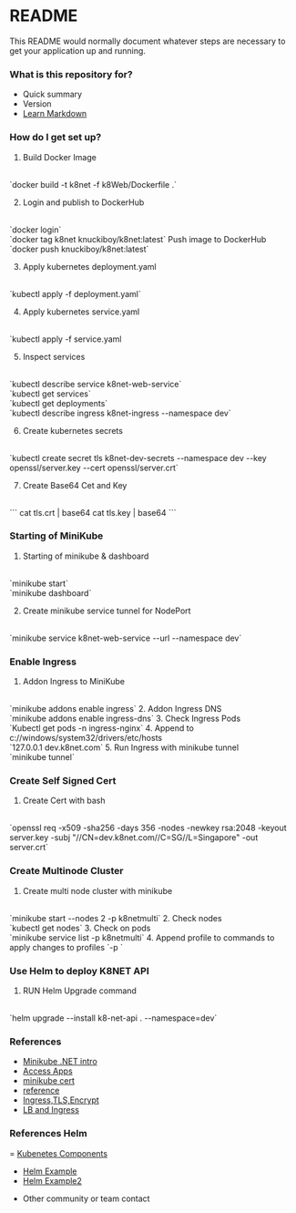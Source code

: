 # README #

This README would normally document whatever steps are necessary to get your application up and running.

### What is this repository for? ###

* Quick summary
* Version
* [Learn Markdown](https://bitbucket.org/tutorials/markdowndemo)

### How do I get set up? ###

1. Build Docker Image
<br/>
 `docker build -t k8net -f k8Web/Dockerfile .`

2.  Login and publish to DockerHub
<br/>
`docker login`
<br/>
`docker tag k8net knuckiboy/k8net:latest`
Push image to DockerHub
<br/>
`docker push knuckiboy/k8net:latest`

3. Apply kubernetes deployment.yaml 
<br/>
`kubectl apply -f deployment.yaml`

4. Apply kubernetes service.yaml 
<br/>
`kubectl apply -f service.yaml

5. Inspect services
<br/>
`kubectl describe service k8net-web-service`
<br/>
`kubectl get services`
<br/>
`kubectl get deployments`
<br/>
`kubectl describe ingress k8net-ingress --namespace dev`

6. Create kubernetes secrets
<br/>
`kubectl create secret tls k8net-dev-secrets --namespace dev --key openssl/server.key --cert openssl/server.crt`

7. Create Base64 Cet and Key
<br>
```
cat tls.crt | base64
cat tls.key | base64
```

### Starting of MiniKube ###
1. Starting of minikube & dashboard
<br/>
`minikube start`
<br/>
`minikube dashboard`

2. Create minikube service tunnel for NodePort
<br/>
`minikube service k8net-web-service --url --namespace dev`

### Enable Ingress ###
1. Addon Ingress to MiniKube
<br/>
`minikube addons enable ingress`
2. Addon Ingress DNS
<br/>
`minikube addons enable ingress-dns`
3. Check Ingress Pods
<br/>
`Kubectl get pods -n ingress-nginx`
4. Append to c://windows/system32/drivers/etc/hosts
<br/>
`127.0.0.1 dev.k8net.com`
5. Run Ingress with minikube tunnel
<br/>
`minikube tunnel`

### Create Self Signed Cert ###
1. Create Cert with bash
<br/>
`openssl req -x509 -sha256 -days 356 -nodes -newkey rsa:2048 -keyout server.key -subj "//CN=dev.k8net.com//C=SG//L=Singapore" -out server.crt`

### Create Multinode Cluster ###
1. Create multi node cluster with minikube
<br/>
`minikube start --nodes 2 -p k8netmulti`
2. Check nodes
<br>
`kubectl get nodes`
3. Check on pods
<br>
`minikube service list -p k8netmulti`
4. Append profile to commands to apply changes to profiles
`-p `

### Use Helm to deploy K8NET API ###
1. RUN Helm Upgrade command
<br>
`helm upgrade --install k8-net-api . --namespace=dev`

### References ###
 - [Minikube .NET intro](https://www.hosting.work/aspnet-core-kubernetes-minikube/)
 - [Access Apps](https://minikube.sigs.k8s.io/docs/handbook/accessing/)
 - [minikube cert](https://minikube.sigs.k8s.io/docs/tutorials/custom_cert_ingress/)
 - [reference](https://stackoverflow.com/questions/58561682/minikube-with-ingress-example-not-working)
 - [Ingress,TLS,Encrypt](https://medium.com/cloud-native-journey/net-core-on-kubernetes-part-4-ingress-tls-and-lets-encrypt-3f0f6dacde36)
 - [LB and Ingress](https://medium.com/cloud-native-journey/net-core-on-kubernetes-part-3-load-balancing-and-ingress-2f565bb6a3d4)

 ### References Helm ###
 = [Kubenetes Components](https://mikehadlow.com/posts/2022-06-24-writing-dotnet-services-for-kubernetes/)
 - [Helm Example](https://andrewlock.net/deploying-asp-net-core-applications-to-kubernetes-part-4-creating-a-helm-chart-for-an-aspnetcore-app/)
 - [Helm Example2](https://github.com/saharsh-samples/dotnet-k8s-helm-cicd/blob/develop/deployment/helm-k8s/Chart.yaml)

* Other community or team contact